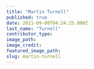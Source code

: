 ```yaml
---
title: "Martin Turnell"
published: true
date: 2011-09-08T04:24:25.000Z
last_name: "Turnell"
contributor_type:
image_path:
image_credit:
featured_image_path:
slug: martin-turnell
---
```

